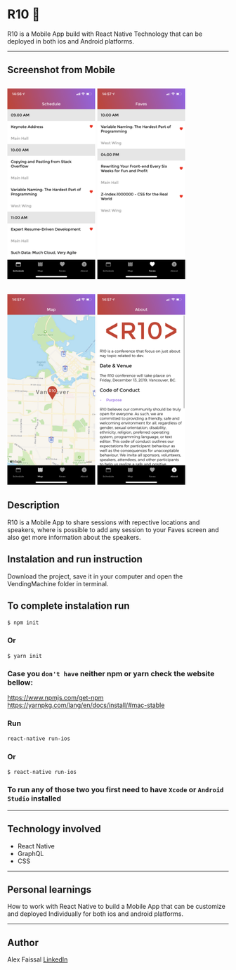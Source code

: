 # R10 📱

R10 is a Mobile App build with React Native Technology that can be deployed in both ios and Android platforms.

---

## Screenshot from Mobile

## <img src="./js/assets/images/Schedule.png" alt="ios screenshot" width="200"/> <img src="./js/assets/images/Faves.png" alt="ios screenshot" width="200"/>

## <img src="./js/assets/images/Map.png" alt="ios screenshot" width="200"/> <img src="./js/assets/images/AboutTwo.png" alt="ios screenshot" width="200"/>

## Description

R10 is a Mobile App to share sessions with repective locations and speakers, where is possible to add any session to your Faves screen and also get more information about the speakers.

## Instalation and run instruction

Download the project, save it in your computer and open the VendingMachine folder in terminal.

## To complete instalation run

```console
$ npm init
```

### Or

```console
$ yarn init
```

### Case you `don't have` neither npm or yarn check the website bellow:

https://www.npmjs.com/get-npm
https://yarnpkg.com/lang/en/docs/install/#mac-stable

### Run

```bash
react-native run-ios
```

### Or

```console
$ react-native run-ios
```

### To run any of those two you first need to have `Xcode` or `Android Studio` installed

---

## Technology involved

- React Native
- GraphQL
- CSS

---

## Personal learnings

How to work with React Native to build a Mobile App that can be customize and deployed Individually for both ios and android platforms.

---

## Author

Alex Faissal
[LinkedIn](https://www.linkedin.com/in/alex-faissal/)
